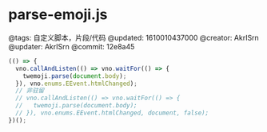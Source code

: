 # parse-emoji.js

@tags: 自定义脚本，片段/代码
@updated: 1610010437000
@creator: AkrISrn
@updater: AkrISrn
@commit: 12e8a45

```js
(() => {
  vno.callAndListen(() => vno.waitFor(() => {
    twemoji.parse(document.body);
  }), vno.enums.EEvent.htmlChanged);
  // 非驻留
  // vno.callAndListen(() => vno.waitFor(() => {
  //   twemoji.parse(document.body);
  // }), vno.enums.EEvent.htmlChanged, document, false);
})();
```
